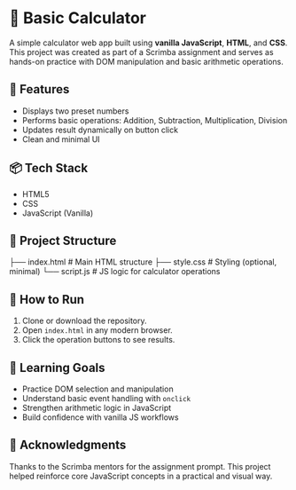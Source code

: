 # 🧮 Basic Calculator

A simple calculator web app built using **vanilla JavaScript**, **HTML**, and **CSS**. This project was created as part of a Scrimba assignment and serves as hands-on practice with DOM manipulation and basic arithmetic operations.

## 🔧 Features

- Displays two preset numbers
- Performs basic operations: Addition, Subtraction, Multiplication, Division
- Updates result dynamically on button click
- Clean and minimal UI

## 📦 Tech Stack

- HTML5
- CSS
- JavaScript (Vanilla)

## 📁 Project Structure
├── index.html       # Main HTML structure
├── style.css        # Styling (optional, minimal)
└── script.js        # JS logic for calculator operations
## 🚀 How to Run

1. Clone or download the repository.
2. Open `index.html` in any modern browser.
3. Click the operation buttons to see results.

## 🧠 Learning Goals

- Practice DOM selection and manipulation
- Understand basic event handling with `onclick`
- Strengthen arithmetic logic in JavaScript
- Build confidence with vanilla JS workflows

## 🙌 Acknowledgments

Thanks to the Scrimba mentors for the assignment prompt. This project helped reinforce core JavaScript concepts in a practical and visual way.
